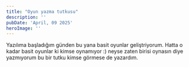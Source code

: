 ```yaml
---
title: "Oyun yazma tutkusu"
description: ''
pubDate: 'April, 09 2025'
heroImage: ''
---
```


Yazılıma başladığım günden bu yana basit oyunlar geliştriyorum. Hatta o kadar basit oyunlar ki kimse oynamıyor :)
neyse zaten birisi oynasın diye yazmıyorum bu bir tutku kimse görmese de yazardım.